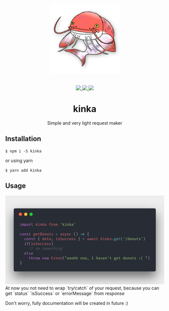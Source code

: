 <div align="center">
  <a href="https://www.npmjs.com/package/kinka">
    <img width="220" height="220" src="https://github.com/acacode/kinka/raw/master/logo.png">
  </a>
  <br>
  <br>


  <br>
	<a href="https://github.com/acacode/kinka/blob/master/LICENSE">
		<img src="https://img.shields.io/badge/license-MIT-red.svg">
	</a>
	<a href="https://www.npmjs.com/package/kinka">
		<img src="https://img.shields.io/npm/v/kinka.svg?style=flat">
	</a>
	<a href="https://travis-ci.org/acacode/kinka">
		<img src="https://travis-ci.org/acacode/kinka.svg?branch=master">
	</a>
  <h1>kinka</h1>
  <p>
    Simple and very light request maker
  </p>
</div>

<h2 align="left">Installation</h2>

    $ npm i -S kinka

or using yarn

    $ yarn add kinka

<h2 align="left">Usage</h2>
<img src="https://github.com/acacode/kinka/raw/master/example_usage1.png">
At now you not need to wrap `try/catch` of your request, because you can get `status` `isSuccess` or `errorMessage` from response

Don't worry, fully documentation will be created in future :)
